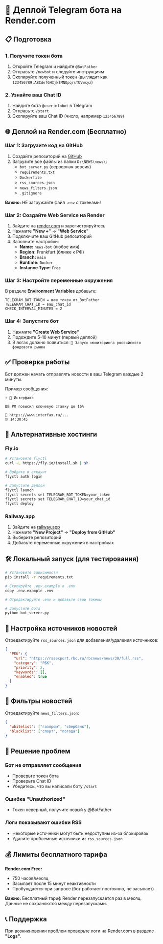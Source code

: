 # 🚀 Деплой Telegram бота на Render.com

## 📋 Подготовка

### 1. Получите токен бота
1. Откройте Telegram и найдите `@BotFather`
2. Отправьте `/newbot` и следуйте инструкциям
3. Скопируйте полученный токен (выглядит как `123456789:ABCdefGHIjklMNOpqrsTUVwxyz`)

### 2. Узнайте ваш Chat ID
1. Найдите бота `@userinfobot` в Telegram
2. Отправьте `/start`
3. Скопируйте ваш Chat ID (число, например `123456789`)

## 🌐 Деплой на Render.com (Бесплатно)

### Шаг 1: Загрузите код на GitHub

1. Создайте репозиторий на [GitHub](https://github.com/new)
2. Загрузите все файлы из папки `D:\NEWS\news\`:
   - `bot_server.py` (серверная версия)
   - `requirements.txt`
   - `Dockerfile`
   - `rss_sources.json`
   - `news_filters.json`
   - `.gitignore`

**Важно:** НЕ загружайте файл `.env` с токенами!

### Шаг 2: Создайте Web Service на Render

1. Зайдите на [render.com](https://render.com) и зарегистрируйтесь
2. Нажмите **"New +"** → **"Web Service"**
3. Подключите ваш GitHub репозиторий
4. Заполните настройки:
   - **Name:** `news-bot` (любое имя)
   - **Region:** Frankfurt (ближе к РФ)
   - **Branch:** `main`
   - **Runtime:** `Docker`
   - **Instance Type:** `Free`

### Шаг 3: Настройте переменные окружения

В разделе **Environment Variables** добавьте:

```
TELEGRAM_BOT_TOKEN = ваш_токен_от_BotFather
TELEGRAM_CHAT_ID = ваш_chat_id
CHECK_INTERVAL_MINUTES = 2
```

### Шаг 4: Запустите бот

1. Нажмите **"Create Web Service"**
2. Подождите 5-10 минут (первый деплой)
3. В логах должно появиться: `🚀 Запуск мониторинга российского фондового рынка`

## ✅ Проверка работы

Бот должен начать отправлять новости в ваш Telegram каждые 2 минуты.

Пример сообщения:
```
⚡ 📡 Интерфакс

ЦБ РФ повысил ключевую ставку до 16%

🔗 https://www.interfax.ru/...
⏰ 14:30:45
```

## 🔧 Альтернативные хостинги

### Fly.io
```bash
# Установите flyctl
curl -L https://fly.io/install.sh | sh

# Войдите в аккаунт
flyctl auth login

# Запустите деплой
flyctl launch
flyctl secrets set TELEGRAM_BOT_TOKEN=your_token
flyctl secrets set TELEGRAM_CHAT_ID=your_chat_id
flyctl deploy
```

### Railway.app
1. Зайдите на [railway.app](https://railway.app)
2. Нажмите **"New Project"** → **"Deploy from GitHub"**
3. Выберите репозиторий
4. Добавьте переменные окружения в настройках

## 🛠️ Локальный запуск (для тестирования)

```bash
# Установите зависимости
pip install -r requirements.txt

# Скопируйте .env.example в .env
copy .env.example .env

# Отредактируйте .env и добавьте свои токены

# Запустите бота
python bot_server.py
```

## 📝 Настройка источников новостей

Отредактируйте `rss_sources.json` для добавления/удаления источников:

```json
{
  "РБК": {
    "url": "https://rssexport.rbc.ru/rbcnews/news/30/full.rss",
    "category": "РБК",
    "priority": 2,
    "keywords": [],
    "enabled": true
  }
}
```

## 🎯 Фильтры новостей

Отредактируйте `news_filters.json`:

```json
{
  "whitelist": ["газпром", "сбербанк"],
  "blacklist": ["спорт", "погода"]
}
```

## 🐛 Решение проблем

### Бот не отправляет сообщения
- Проверьте токен бота
- Проверьте Chat ID
- Убедитесь, что вы написали боту `/start`

### Ошибка "Unauthorized"
- Токен неверный, получите новый у @BotFather

### Логи показывают ошибки RSS
- Некоторые источники могут быть недоступны из-за блокировок
- Удалите проблемные источники из `rss_sources.json`

## 💰 Лимиты бесплатного тарифа

**Render.com Free:**
- 750 часов/месяц
- Засыпает после 15 минут неактивности
- Пробуждается при запросе (бот работает постоянно, не засыпает)

**Важно:** Бесплатный тариф Render перезапускается раз в месяц. Данные не сохраняются между перезапусками.

## 📞 Поддержка

При возникновении проблем проверьте логи на Render.com в разделе **"Logs"**.
